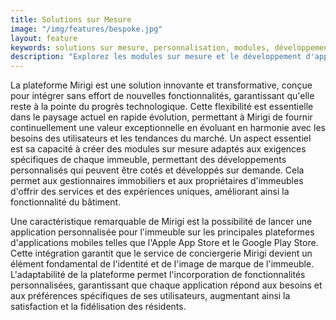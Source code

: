 ```yaml
---
title: Solutions sur Mesure
image: "/img/features/bespoke.jpg"
layout: feature
keywords: solutions sur mesure, personnalisation, modules, développement d'applications, flexibilité, innovation
description: "Explorez les modules sur mesure et le développement d'applications personnalisées de Mirigi."
---
```


La plateforme Mirigi est une solution innovante et transformative, conçue pour intégrer sans effort de nouvelles fonctionnalités, garantissant qu'elle reste à la pointe du progrès technologique. Cette flexibilité est essentielle dans le paysage actuel en rapide évolution, permettant à Mirigi de fournir continuellement une valeur exceptionnelle en évoluant en harmonie avec les besoins des utilisateurs et les tendances du marché. Un aspect essentiel est sa capacité à créer des modules sur mesure adaptés aux exigences spécifiques de chaque immeuble, permettant des développements personnalisés qui peuvent être cotés et développés sur demande. Cela permet aux gestionnaires immobiliers et aux propriétaires d'immeubles d'offrir des services et des expériences uniques, améliorant ainsi la fonctionnalité du bâtiment.

Une caractéristique remarquable de Mirigi est la possibilité de lancer une application personnalisée pour l'immeuble sur les principales plateformes d'applications mobiles telles que l'Apple App Store et le Google Play Store. Cette intégration garantit que le service de conciergerie Mirigi devient un élément fondamental de l'identité et de l'image de marque de l'immeuble. L'adaptabilité de la plateforme permet l'incorporation de fonctionnalités personnalisées, garantissant que chaque application répond aux besoins et aux préférences spécifiques de ses utilisateurs, augmentant ainsi la satisfaction et la fidélisation des résidents.

